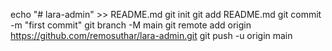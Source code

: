 echo "# lara-admin" >> README.md
git init
git add README.md
git commit -m "first commit"
git branch -M main
git remote add origin https://github.com/remosuthar/lara-admin.git
git push -u origin main
